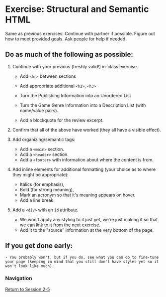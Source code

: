 # Exercise: Structural and Semantic HTML 

Same as previous exercises:  Continue with partner if possible.  Figure out how to meet provided goals.  Ask people for help if needed. 

## Do as much of the following as possible:

1. Continue with your previous (freshly valid!) in-class exercise.

    - Add `<hr>` between sections

    - Add appropriate additional `<h2>`, `<h3>`

    - Turn the Publishing Information into an Unordered List
    
    - Turn the Game Genre Information into a Description List (with name/value pairs).

    - Add a blockquote for the review excerpt.

1. Confirm that all of the above have worked (they all have a visible effect).

1. Add organizing/semantic tags:

    - Add a `<main>` section.
    - Add a `<header>` section.
    - Add a `<footer>` with information about where the content is from.

1. Add inline elements for additional formatting (your choice as to where they might be appropriate):
    - Italics (for emphasis), 
    - Bold (for strong meaning), 
    - Mark an acronym so that it's meaning appears on hover.  
    - Add a line break.

1. Add a `<div>` with an `id` attribute.

    - We won't apply any styling to it just yet, we're just making it so that we can link to it from the next exercise.
    - Add it to the "source" information at the very bottom of the page.

## If you get done early:

    - You probably won't, but if you do, see what you can do to fine-tune your page (keeping in mind that you still don't have styles yet so it won't look like much).


### Navigation
[Return to Session 2-5](../sessions/2-5.md)

